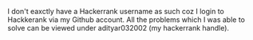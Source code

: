 I don't eaxctly have a Hackerrank username as such coz I login to Hackkerank via my Github account. All the problems which I was able to solve can be viewed under adityar032002 (my hackerrank handle). 
